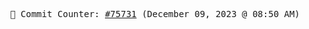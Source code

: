 <p align="center">
    <samp>
        📮 Commit Counter: <a href="https://github.com/Javascript-void0/Javascript-void0/commits/main">#75731</a> (December 09, 2023 @ 08:50 AM)
    </samp>
</p>